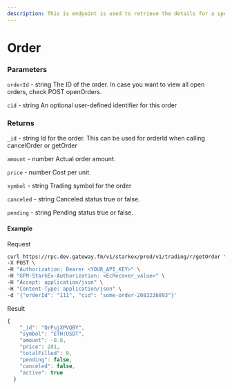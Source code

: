 ```yaml
---
description: This is endpoint is used to retrieve the details for a specific order using the order ID.
---
```

# Order

### **Parameters**
`orderId` - string
The ID of the order. In case you want to view all open orders, check POST openOrders.

`cid` - string
An optional user-defined identifier for this order

### **Returns**
`_id` - string
Id for the order. This can be used for orderId when calling cancelOrder or getOrder

`amount` - number
Actual order amount.

`price` - number
Cost per unit.

`symbol` - string
Trading symbol for the order

`canceled` - string
Canceled status true or false.

`pending` - string
Pending status true or false.

#### **Example**

Request

```bash
curl https://rpc.dev.gateway.fm/v1/starkex/prod/v1/trading/r/getOrder \
-X POST \
-H "Authorization: Bearer <YOUR_API_KEY>" \
-H "GFM-StarkEx-Authorization: <EcRecover_value>" \
-H "Accept: application/json" \
-H "Content-Type: application/json" \  
-d '{"orderId": "111", "cid": "some-order-2083236893"}'
```


Result

```javascript
{
    "_id": "QrPujXPVQBY",
    "symbol": "ETH:USDT",
    "amount": -0.8,
    "price": 281,
    "totalFilled": 0,
    "pending": false,
    "canceled": false,
    "active": true
  }
```